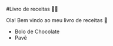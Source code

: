#Livro de receitas :woman_cook:

Ola! Bem vindo ao meu livro de receitas :chocolate_bar:

- Bolo de Chocolate
- Pavê
